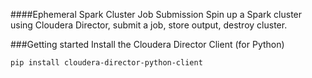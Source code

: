 ####Ephemeral Spark Cluster Job Submission
Spin up a Spark cluster using Cloudera Director, submit a job, store output, destroy cluster.

###Getting started
Install the Cloudera Director Client (for Python)
```
pip install cloudera-director-python-client
```

